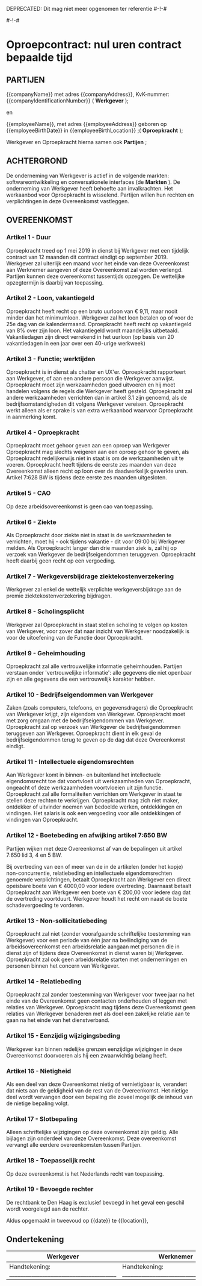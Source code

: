 DEPRECATED: Dit mag niet meer opgenomen ter referentie
#-!-#

#-!-#

# Oproepcontract: nul uren contract bepaalde tijd

## PARTIJEN

{{companyName}} met adres {{companyAddress}}, KvK-nummer: {{companyIdentificationNumber}} ( **Werkgever** );

en

{{employeeName}}, met adres {{employeeAddress}} geboren op {{employeeBirthDate}} in {{employeeBirthLocation}} ;( **Oproepkracht** );

Werkgever en Oproepkracht hierna samen ook **Partijen** ;

## ACHTERGROND

De onderneming van Werkgever is actief in de volgende markten: softwareontwikkeling en conversationele interfaces (de **Markten** ). De onderneming van Werkgever heeft behoefte aan invalkrachten. Het werkaanbod voor Oproepkracht is wisselend. Partijen willen hun rechten en verplichtingen in deze Overeenkomst vastleggen.

## OVEREENKOMST

### Artikel 1 - Duur

Oproepkracht treed op 1 mei 2019 in dienst bij Werkgever met een tijdelijk contract van 12 maanden dit contract eindigt op september 2019.
Werkgever zal uiterlijk een maand voor het einde van deze Overeenkomst aan Werknemer aangeven of deze Overeenkomst zal worden verlengd.
Partijen kunnen deze overeenkomst tussentijds opzeggen. De wettelijke opzegtermijn is daarbij van toepassing.

### Artikel 2 - Loon, vakantiegeld

Oproepkracht heeft recht op een bruto uurloon van € 9,11, maar nooit minder dan het minimumloon.
Werkgever zal het loon betalen op of voor de 25e dag van de kalendermaand.
Oproepkracht heeft recht op vakantiegeld van 8% over zijn loon. Het vakantiegeld wordt maandelijks uitbetaald.
Vakantiedagen zijn direct verrekend in het uurloon (op basis van 20 vakantiedagen in een jaar over een 40-urige werkweek)

### Artikel 3 - Functie; werktijden

Oproepkracht is in dienst als chatter en UX'er. 
Oproepkracht rapporteert aan Werkgever, of aan een andere persoon die Werkgever aanwijst. 
Oproepkracht moet zijn werkzaamheden goed uitvoeren en hij moet handelen volgens de regels die Werkgever heeft gesteld.
Oproepkracht zal andere werkzaamheden verrichten dan in artikel 3.1 zijn genoemd, als de bedrijfsomstandigheden dit volgens Werkgever vereisen.
Oproepkracht werkt alleen als er sprake is van extra werkaanbod waarvoor Oproepkracht in aanmerking komt.

### Artikel 4 - Oproepkracht

Oproepkracht moet gehoor geven aan een oproep van Werkgever
Oproepkracht mag slechts weigeren aan een oproep gehoor te geven, als Oproepkracht redelijkerwijs niet in staat is om de werkzaamheden uit te voeren.
Oproepkracht heeft tijdens de eerste zes maanden van deze Overeenkomst alleen recht op loon over de daadwerkelijk gewerkte uren. Artikel 7:628 BW is tijdens deze eerste zes maanden uitgesloten.

### Artikel 5 - CAO

Op deze arbeidsovereenkomst is geen cao van toepassing.


### Artikel 6 - Ziekte

Als Oproepkracht door ziekte niet in staat is de werkzaamheden te verrichten, moet hij - ook tijdens vakantie - dit voor 09:00 bij Werkgever melden.
Als Oproepkracht langer dan drie maanden ziek is, zal hij op verzoek van Werkgever de bedrijfseigendommen teruggeven. Oproepkracht heeft daarbij geen recht op een vergoeding.


### Artikel 7 - Werkgeversbijdrage ziektekostenverzekering

Werkgever zal enkel de wettelijk verplichte werkgeversbijdrage aan de premie ziektekostenverzekering bijdragen.


### Artikel 8 - Scholingsplicht

Werkgever zal Oproepkracht in staat stellen scholing te volgen op kosten van Werkgever, voor zover dat naar inzicht van Werkgever noodzakelijk is voor de uitoefening van de Functie door Oproepkracht.


### Artikel 9 - Geheimhouding

Oproepkracht zal alle vertrouwelijke informatie geheimhouden. Partijen verstaan onder 'vertrouwelijke informatie': alle gegevens die niet openbaar zijn en alle gegevens die een vertrouwelijk karakter hebben.


### Artikel 10 - Bedrijfseigendommen van Werkgever

Zaken (zoals computers, telefoons, en gegevensdragers) die Oproepkracht van Werkgever krijgt, zijn eigendom van Werkgever.
Oproepkracht moet met zorg omgaan met de bedrijfseigendommen van Werkgever.
Oproepkracht zal op verzoek van Werkgever de bedrijfseigendommen teruggeven aan Werkgever. Oproepkracht dient in elk geval de bedrijfseigendommen terug te geven op de dag dat deze Overeenkomst eindigt.


### Artikel 11 - Intellectuele eigendomsrechten

Aan Werkgever komt in binnen- en buitenland het intellectuele eigendomsrecht toe dat voortvloeit uit werkzaamheden van Oproepkracht, ongeacht of deze werkzaamheden voortvloeien uit zijn functie. Oproepkracht zal alle formaliteiten verrichten om Werkgever in staat te stellen deze rechten te verkrijgen.
Oproepkracht mag zich niet maker, ontdekker of uitvinder noemen van bedoelde werken, ontdekkingen en vindingen.
Het salaris is ook een vergoeding voor alle ontdekkingen of vindingen van Oproepkracht.

### Artikel 12 - Boetebeding en afwijking artikel 7:650 BW

Partijen wijken met deze Overeenkomst af van de bepalingen uit artikel 7:650 lid 3, 4 en 5 BW.

Bij overtreding van een of meer van de in de artikelen (onder het kopje) non-concurrentie, relatiebeding en intellectuele eigendomsrechten genoemde verplichtingen, betaalt Oproepkracht aan Werkgever een direct opeisbare boete van € 4000,00 voor iedere overtreding. Daarnaast betaalt Oproepkracht aan Werkgever een boete van € 200,00 voor iedere dag dat de overtreding voortduurt. Werkgever houdt het recht om naast de boete schadevergoeding te vorderen.

### Artikel 13 - Non-sollicitatiebeding

Oproepkracht zal niet (zonder voorafgaande schriftelijke toestemming van Werkgever) voor een periode van één jaar na beëindiging van de arbeidsovereenkomst een arbeidsrelatie aangaan met personen die in dienst zijn of tijdens deze Overeenkomst in dienst waren bij Werkgever. Oproepkracht zal ook geen arbeidsrelatie starten met ondernemingen en personen binnen het concern van Werkgever.


### Artikel 14 - Relatiebeding

Oproepkracht zal zonder toestemming van Werkgever voor twee jaar na het einde van de Overeenkomst geen contacten onderhouden of leggen met relaties van Werkgever.
Oproepkracht mag tijdens deze Overeenkomst geen relaties van Werkgever benaderen met als doel een zakelijke relatie aan te gaan na het einde van het dienstverband.

### Artikel 15 - Eenzijdig wijzigingsbeding

Werkgever kan binnen redelijke grenzen eenzijdige wijzigingen in deze Overeenkomst doorvoeren als hij een zwaarwichtig belang heeft.

### Artikel 16 - Nietigheid

Als een deel van deze Overeenkomst nietig of vernietigbaar is, verandert dat niets aan de geldigheid van de rest van de Overeenkomst. Het nietige deel wordt vervangen door een bepaling die zoveel mogelijk de inhoud van de nietige bepaling volgt.

### Artikel 17 - Slotbepaling

Alleen schriftelijke wijzigingen op deze overeenkomst zijn geldig.
Alle bijlagen zijn onderdeel van deze Overeenkomst.
Deze overeenkomst vervangt alle eerdere overeenkomsten tussen Partijen.

### Artikel 18 - Toepasselijk recht
Op deze overeenkomst is het Nederlands recht van toepassing.

### Artikel 19 - Bevoegde rechter
De rechtbank te Den Haag is exclusief bevoegd in het geval een geschil wordt voorgelegd aan de rechter.

Aldus opgemaakt in tweevoud op {{date}} te {{location}},

## Ondertekening

| Werkgever | Werknemer | 
|-------------|-----------| 
|Handtekening: _______________________________________|Handtekening: _______________________________________| 